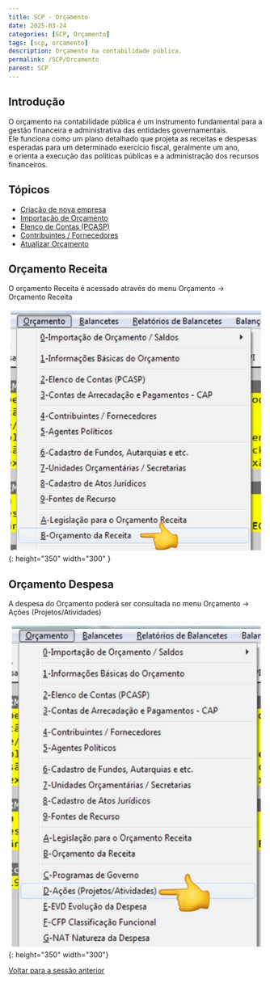 ```yaml
---
title: SCP - Orçamento
date: 2025-03-24
categories: [SCP, Orçamento]
tags: [scp, orcamento]
description: Orçamento na contabilidade pública.
permalink: /SCP/Orcamento
parent: SCP
---
```


## Introdução

O orçamento na contabilidade pública é um instrumento fundamental para a gestão financeira e administrativa das entidades governamentais.  
Ele funciona como um plano detalhado que projeta as receitas e despesas esperadas para um determinado exercício fiscal, geralmente um ano,  
e orienta a execução das políticas públicas e a administração dos recursos financeiros.

## Tópicos

- [Criação de nova empresa](/SCP/Orcamento/criacao-empresa)
- [Importação de Orçamento](/SCP/Orcamento/importacao-orcamento)
- [Elenco de Contas (PCASP)](/SCP/Orcamento/importacao-pcasp)
- [Contribuintes / Fornecedores](/SCP/Orcamento/cadastro-contribuinte)
- [Atualizar Orçamento](/SCP/Orcamento/atualizar-orcamento)

## Orçamento Receita

O orçamento Receita  é acessado através do menu Orçamento -> Orçamento Receita

![Orçamento Receita](/assets/img/scp/orcamento/orcamento-receita.png){: height="350" width="300" }


## Orçamento Despesa

A despesa do Orçamento poderá ser consultada no menu Orçamento -> Ações (Projetos/Atividades)

![Orçamento Despesa](/assets/img/scp/orcamento/orcamento-despesa.png){: height="350" width="300"}

[Voltar para a sessão anterior](/SCP)
